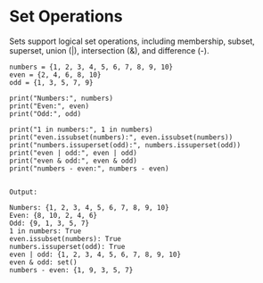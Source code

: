 # Set Operations

Sets support logical set operations, including membership, subset, superset, union \(\|\), intersection \(&\), and difference \(-\).



```
numbers = {1, 2, 3, 4, 5, 6, 7, 8, 9, 10}
even = {2, 4, 6, 8, 10}
odd = {1, 3, 5, 7, 9}

print("Numbers:", numbers)
print("Even:", even)
print("Odd:", odd)

print("1 in numbers:", 1 in numbers)
print("even.issubset(numbers):", even.issubset(numbers))
print("numbers.issuperset(odd):", numbers.issuperset(odd))
print("even | odd:", even | odd)
print("even & odd:", even & odd)
print("numbers - even:", numbers - even)


Output:

Numbers: {1, 2, 3, 4, 5, 6, 7, 8, 9, 10}
Even: {8, 10, 2, 4, 6}
Odd: {9, 1, 3, 5, 7}
1 in numbers: True
even.issubset(numbers): True
numbers.issuperset(odd): True
even | odd: {1, 2, 3, 4, 5, 6, 7, 8, 9, 10}
even & odd: set()
numbers - even: {1, 9, 3, 5, 7}
```



